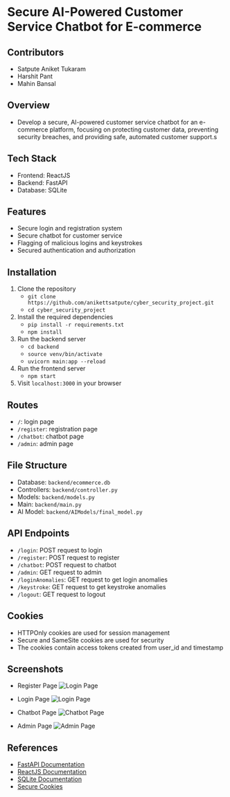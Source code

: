 # Secure AI-Powered Customer Service Chatbot for E-commerce

## Contributors

- Satpute Aniket Tukaram
- Harshit Pant
- Mahin Bansal

## Overview

- Develop a secure, AI-powered customer service chatbot for an e-commerce platform, focusing on protecting customer data, preventing security breaches, and providing safe, automated customer support.s

## Tech Stack

- Frontend: ReactJS
- Backend: FastAPI
- Database: SQLite

## Features

- Secure login and registration system
- Secure chatbot for customer service
- Flagging of malicious logins and keystrokes
- Secured authentication and authorization

## Installation

1. Clone the repository
    - `git clone https://github.com/anikettsatpute/cyber_security_project.git`
    - `cd cyber_security_project`
2. Install the required dependencies
    - `pip install -r requirements.txt`
    - `npm install`
3. Run the backend server
    - `cd backend`
    - `source venv/bin/activate`
    - `uvicorn main:app --reload`
4. Run the frontend server
    - `npm start`
5. Visit `localhost:3000` in your browser

## Routes

- `/`: login page
- `/register`: registration page
- `/chatbot`: chatbot page
- `/admin`: admin page

## File Structure

- Database: `backend/ecommerce.db`
- Controllers: `backend/controller.py`
- Models: `backend/models.py`
- Main: `backend/main.py`
- AI Model: `backend/AIModels/final_model.py`


## API Endpoints

- `/login`: POST request to login
- `/register`: POST request to register
- `/chatbot`: POST request to chatbot
- `/admin`: GET request to admin
- `/loginAnomalies`: GET request to get login anomalies
- `/keystroke`: GET request to get keystroke anomalies
- `/logout`: GET request to logout

## Cookies

- HTTPOnly cookies are used for session management
- Secure and SameSite cookies are used for security
- The cookies contain access tokens created from user_id and timestamp

## Screenshots

- Register Page
![Login Page](./public/screenshots/register.png)

- Login Page
![Login Page](./public/screenshots/login.png)

- Chatbot Page
![Chatbot Page](./public/screenshots/chatbot.png)

- Admin Page
![Admin Page](./public/screenshots/admin.png)

## References

- [FastAPI Documentation](https://fastapi.tiangolo.com/)
- [ReactJS Documentation](https://reactjs.org/)
- [SQLite Documentation](https://www.sqlite.org/index.html)
- [Secure Cookies](https://owasp.org/www-community/HttpOnly)
